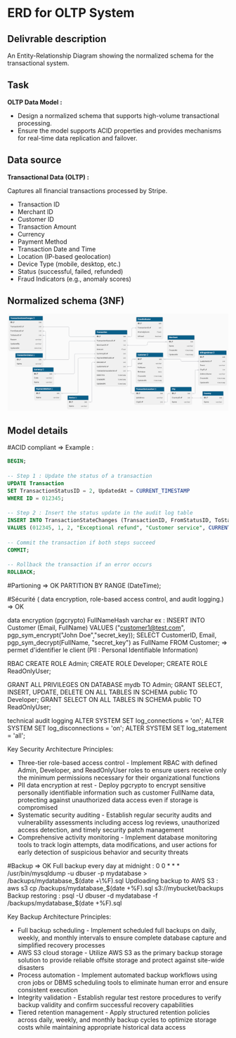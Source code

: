 # ERD for OLTP System

## Delivrable description
An Entity-Relationship Diagram showing the normalized schema for the transactional system.

## Task
**OLTP Data Model :**
- Design a normalized schema that supports high-volume transactional processing.
- Ensure the model supports ACID properties and provides mechanisms for real-time data replication and failover.

## Data source
**Transactional Data (OLTP) :**

Captures all financial transactions processed by Stripe.
- Transaction ID
- Merchant ID
- Customer ID
- Transaction Amount
- Currency
- Payment Method
- Transaction Date and Time
- Location (IP-based geolocation)
- Device Type (mobile, desktop, etc.)
- Status (successful, failed, refunded)
- Fraud Indicators (e.g., anomaly scores)

## Normalized schema (3NF)
![oltp](img/oltp.png)

## Model details

#ACID compliant =>
Example :
```sql
BEGIN;

-- Step 1 : Update the status of a transaction
UPDATE Transaction 
SET TransactionStatusID = 2, UpdatedAt = CURRENT_TIMESTAMP  
WHERE ID = 012345;

-- Step 2 : Insert the status update in the audit log table
INSERT INTO TransactionStateChanges (TransactionID, FromStatusID, ToStatusID, Reason, UpdatedBy, UpdatedAt)
VALUES (012345, 1, 2, "Exceptional refund", "Customer service", CURRENT_TIMESTAMP)

-- Commit the transaction if both steps succeed
COMMIT;

-- Rollback the transaction if an error occurs
ROLLBACK;
```

#Partioning => OK
PARTITION BY RANGE (DateTime);

#Sécurité ( data encryption, role-based access control, and audit logging.) => OK

data encryption (pgcrypto)
FullNameHash varchar
ex :
INSERT INTO Customer (Email, FullName) VALUES ("customer1@test.com", pgp_sym_encrypt("John Doe","secret_key));
SELECT CustomerID, Email, pgp_sym_decrypt(FullName, "secret_key") as FullName FROM Customer;
=> permet d'identifier le client (PII : Personal Identifiable Information)

RBAC
CREATE ROLE Admin;
CREATE ROLE Developer;
CREATE ROLE ReadOnlyUser;

GRANT ALL PRIVILEGES ON DATABASE mydb TO Admin;
GRANT SELECT, INSERT, UPDATE, DELETE ON ALL TABLES IN SCHEMA public TO Developer;
GRANT SELECT ON ALL TABLES IN SCHEMA public TO ReadOnlyUser;

technical audit logging
ALTER SYSTEM SET log_connections = 'on';
ALTER SYSTEM SET log_disconnections = 'on';
ALTER SYSTEM SET log_statement = 'all';

Key Security Architecture Principles:

- Three-tier role-based access control - Implement RBAC with defined Admin, Developer, and ReadOnlyUser roles to ensure users receive only the minimum permissions necessary for their organizational functions
- PII data encryption at rest - Deploy pgcrypto to encrypt sensitive personally identifiable information such as customer FullName data, protecting against unauthorized data access even if storage is compromised
- Systematic security auditing - Establish regular security audits and vulnerability assessments including access log reviews, unauthorized access detection, and timely security patch management
- Comprehensive activity monitoring - Implement database monitoring tools to track login attempts, data modifications, and user actions for early detection of suspicious behavior and security threats

#Backup => OK
Full backup every day at midnight : 0 0 * * * /usr/bin/mysqldump -u dbuser -p mydatabase > /backups/mydatabase_$(date +\%F).sql
Updloading backup to AWS S3 : aws s3 cp /backups/mydatabase_$(date +\%F).sql s3://mybucket/backups
Backup restoring : psql -U dbuser -d mydatabase -f /backups/mydatabase_$(date +\%F).sql

Key Backup Architecture Principles:

- Full backup scheduling - Implement scheduled full backups on daily, weekly, and monthly intervals to ensure complete database capture and simplified recovery processes
- AWS S3 cloud storage - Utilize AWS S3 as the primary backup storage solution to provide reliable offsite storage and protect against site-wide disasters
- Process automation - Implement automated backup workflows using cron jobs or DBMS scheduling tools to eliminate human error and ensure consistent execution
- Integrity validation - Establish regular test restore procedures to verify backup validity and confirm successful recovery capabilities
- Tiered retention management - Apply structured retention policies across daily, weekly, and monthly backup cycles to optimize storage costs while maintaining appropriate historical data access
